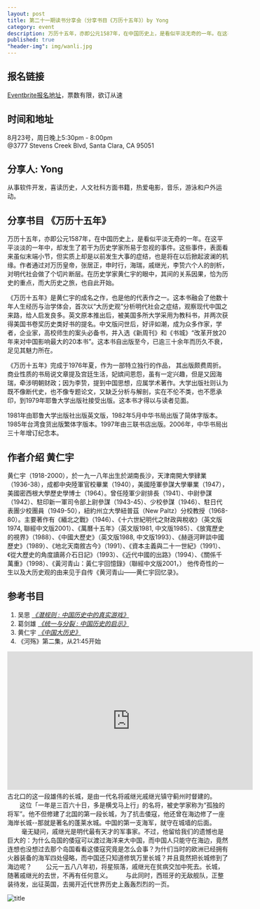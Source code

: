```yaml
---
layout: post
title: 第二十一期读书分享会（分享书目《万历十五年》）by Yong
category: event
description: 万历十五年，亦即公元1587年，在中国历史上，是看似平淡无奇的一年。在这平平淡淡的一年中，却发生了若干为历史学家所易于忽视的事件。这些事件，表面看来虽似末端小节，但实质上却是以前发生大事的症结，也是将在以后掀起波澜的机缘。
published: true
"header-img": img/wanli.jpg
---
```


## 报名链接
[Eventbrite报名地址](https://www.eventbrite.com/e/18196171238)，票数有限，欲订从速

## 时间和地址
8月23号，周日晚上5:30pm - 8:00pm  
@3777 Stevens Creek Blvd, 
Santa Clara, CA 95051

## 分享人: Yong 
从事软件开发，喜读历史，人文社科方面书籍，热爱电影，音乐，游泳和户外运动。

## 分享书目 《万历十五年》
万历十五年，亦即公元1587年，在中国历史上，是看似平淡无奇的一年。在这平平淡淡的一年中，却发生了若干为历史学家所易于忽视的事件。这些事件，表面看来虽似末端小节，但实质上却是以前发生大事的症结，也是将在以后掀起波澜的机缘。作者通过对万历皇帝，张居正，申时行，海瑞，戚继光，李贽六个人的剖析，对明代社会做了个切片断层。在历史学家黄仁宇的眼中，其间的关系因果，恰为历史的重点，而大历史之旅，也自此开始。

《万历十五年》是黄仁宇的成名之作，也是他的代表作之一。这本书融会了他数十年人生经历与治学体会，首次以“大历史观”分析明代社会之症结，观察现代中国之来路，给人启发良多。英文原本推出后，被美国多所大学采用为教科书，并两次获得美国书卷奖历史类好书的提名。中文版问世后，好评如潮，成为众多作家，学者，企业家，高校师生的案头必备书，并入选《新周刊》和《书城》“改革开放20年来对中国影响最大的20本书”。这本书自出版至今，已逾三十余年而历久不衰，足见其魅力所在。

《万历十五年》完成于1976年夏，作为一部特立独行的作品， 其出版颇费周折。商业性质的书局说文章提及宫廷生活，妃嫔间恩怨，虽有一定兴趣，但是又因海瑞，牵涉明朝财政；因为李贽，提到中国思想，应属学术著作。大学出版社则认为既不像断代史，也不像专题论文，又缺乏分析与解剖，实在不伦不类，也不愿承印，到1979年耶鲁大学出版社接受出版。这本书才得以与读者见面。

1981年由耶鲁大学出版社出版英文版，1982年5月中华书局出版了简体字版本。1985年台湾食货出版繁体字版本。1997年由三联书店出版。2006年，中华书局出三十年增订纪念本。
 
## 作者介绍 黄仁宇

黄仁宇（1918-2000），於一九一八年出生於湖南長沙，天津南開大學肄業（1936-38），成都中央陸軍官校畢業（1940），美國陸軍參謀大學畢業（1947），美國密西根大學歷史學博士（1964）。曾任陸軍少尉排長（1941）、中尉參謀（1942）、駐印新一軍司令部上尉參謀（1943-45）、少校參謀（1946）、駐日代表團少校團員（1949-50），紐約州立大學紐普茲（New Paltz）分校教授（1968-80）。主要著作有《緬北之戰》（1946）、《十六世紀明代之財政與稅收》（英文版1974, 聯經中文版2001）、《萬曆十五年》（英文版1981, 中文版1985）、《放寬歷史的視界》（1988）、《中國大歷史》（英文版1988, 中文版1993）、《赫遜河畔談中國歷史》（1989）、《地北天南敘古今》（1991）、《資本主義與二十一世紀》（1991）、《從大歷史的角度讀蔣介石日記》（1993）、《近代中國的出路》（1994）、《關係千萬重》（1998）、《黃河青山：黃仁宇回憶錄》（聯經中文版2001，）
他传奇性的一生以及大历史观的由来见于自传《黄河青山——黄仁宇回忆录》。

## 参考书目
1. 吴思 [*《潜规则 : 中国历史中的真实游戏》*](http://book.douban.com/subject/1025723/)
2. 葛剑雄 [*《统一与分裂 : 中国历史的启示》*](http://book.douban.com/subject/1034138/)
3. 黄仁宇 [*《中国大历史》*](http://book.douban.com/subject/1015699/) 
4. 《河殇》第二集，从21:45开始
<iframe width="560" height="315" src="https://www.youtube.com/embed/xIGvk8_ZFmw?t=1306" frameborder="0" allowfullscreen></iframe>
　　古北口的这一段雄伟的长城，是由一代名将戚继光戚继光镇守蓟州时督建的。  
　　这位「一年是三百六十日，多是横戈马上行」的名将，被史学家称为“孤独的将军”。他不但修建了北国的第一段长城，为了抗击倭寇，他还曾在海边修了一座海岸长城--那就是著名的蓬莱水城。中国的第一支海军，就守在城墙的后面。  
　 　毫无疑问，戚继光是明代最有天才的军事家。不过，他留给我们的遗憾也是巨大的：为什么岛国的倭寇可以渡过海洋来大中国，而中国人只能守在海边，竟然连想也没想过去那个岛国看看这倭寇究竟是怎么会事？为什们当时的欧洲已经拥有火器装备的海军四处侵略，而中国还只知道修筑万里长城？并且竟然把长城修到了海边呢？  
　　公元一五八八年初，将星殒落，戚继光在贫病交加中死去。长城，随著戚继光的去世，不再有任何意义。  
　　与此同时，西班牙的无敌舰队，正整装待发，出征英国，去揭开近代世界历史上轰轰烈烈的一页。  

![title](http://lib.cufe.edu.cn/upload_files/article/34/7_20150625050250_20150625%E4%B8%87%E5%8E%86%E5%8D%81%E4%BA%94%E5%B9%B4.jpg)
